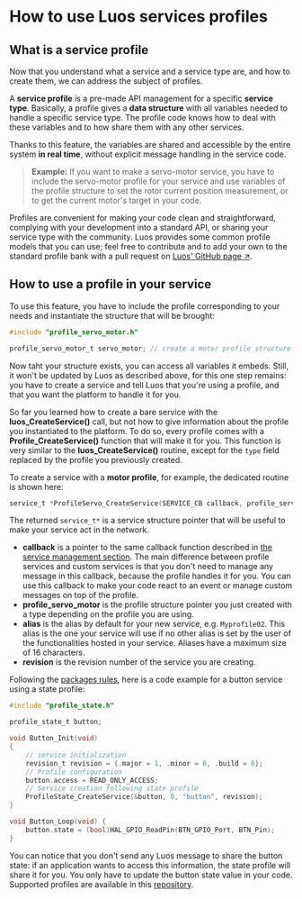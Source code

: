 # How to use Luos services profiles

## What is a service profile

Now that you understand what a service and a service type are, and how to create them, we can address the subject of profiles.

A **service profile** is a pre-made API management for a specific **service type**. Basically, a profile gives a **data structure** with all variables needed to handle a specific service type. The profile code knows how to deal with these variables and to how share them with any other services.

Thanks to this feature, the variables are shared and accessible by the entire system **in real time**, without explicit message handling in the service code.

> **Example:** If you want to make a servo-motor service, you have to include the servo-motor profile for your service and use variables of the profile structure to set the rotor current position measurement, or to get the current motor's target in your code.

Profiles are convenient for making your code clean and straightforward, complying with your development into a standard API, or sharing your service type with the community.
Luos provides some common profile models that you can use; feel free to contribute and to add your own to the standard profile bank with a pull request on <a href="https://github.com/Luos-io" target="_blank">Luos' GitHub page &#8599;</a>.

## How to use a profile in your service

To use this feature, you have to include the profile corresponding to your needs and instantiate the structure that will be brought:

```c
#include "profile_servo_motor.h"

profile_servo_motor_t servo_motor; // create a motor profile structure
```

Now taht your structure exists, you can access all variables it embeds. Still, it won't be updated by Luos as described above, for this one step remains: you have to create a service and tell Luos that you're using a profile, and that you want the platform to handle it for you.

So far you learned how to create a bare service with the **luos_CreateService()** call, but not how to give information about the profile you instantiated to the platform. To do so, every profile comes with a **Profile_CreateService()** function that will make it for you. This function is very similar to the **luos_CreateService()** routine, except for the `type` field replaced by the profile you previously created.

To create a service with a **motor profile**, for example, the dedicated routine is shown here:

```c
service_t *ProfileServo_CreateService(SERVICE_CB callback, profile_servo_motor_t *profile_servo_motor, const char *alias, revision_t revision);
```

The returned `service_t*` is a service structure pointer that will be useful to make your service act in the network.

- **callback** is a pointer to the same callback function described in [the service management section](./service_api.html#how-to-create-and-initialize-a-service). The main difference between profile services and custom services is that you don't need to manage any message in this callback, because the profile handles it for you.
You can use this callback to make your code react to an event or manage custom messages on top of the profile.
- **profile_servo_motor** is the profile structure pointer you just created with a type depending on the profile you are using.
- **alias** is the alias by default for your new service, e.g. `Myprofile02`. This alias is the one your service will use if no other alias is set by the user of the functionalities hosted in your service. Aliases have a maximum size of 16 characters.
- **revision** is the revision number of the service you are creating.

Following the [packages rules](../package/package.html#basic-services-functions), here is a code example for a button service using a state profile:

```c
#include "profile_state.h"

profile_state_t button;

void Button_Init(void)
{
    // service initialization
    revision_t revision = {.major = 1, .minor = 0, .build = 0};
    // Profile configuration
    button.access = READ_ONLY_ACCESS;
    // Service creation following state profile
    ProfileState_CreateService(&button, 0, "button", revision);
}

void Button_Loop(void) {
    button.state = (bool)HAL_GPIO_ReadPin(BTN_GPIO_Port, BTN_Pin);
}
```

You can notice that you don't send any Luos message to share the button state: if an application wants to access this information, the state profile will share it for you. You only have to update the button state value in your code. Supported profiles are available in this [repository](https://github.com/Luos-io/Luos/tree/master/Profiles).
